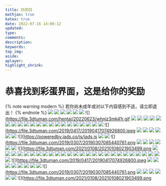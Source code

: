 ```yaml
---
title: 四灵四
mathjax: true
katex: true
date: 2022-07-16 14:00:12
updated:
type:
comments:
description:
keywords:
top_img:
aside:
aplayer:
highlight_shrink:
---
```


# 恭喜找到彩蛋界面，这是给你的奖励
{% note warning modern %}
若你尚未成年或对以下内容感到不适，请立即退出！
{% endnote %}
![](https://file.3dtuman.com/hentai/2021012722/thumb_0_425_f1ggshsx052.jpg)
![](https://file.3dtuman.com/hentai/20220623/thumb_0_425_frysovmi5am.jpg)
![](https://file.3dtuman.com/hentai/20220623/thumb_0_425_wghdn2og1da.jpg)
![](https://file.3dtuman.com/hentai/20220623/thumb_0_425_a3rxnphjzq5.jpg)
![](https://file.3dtuman.com/hentai/20220623/thumb_0_425_uaaiog2s5ht.jpg)
![](https://cdn.3dtuman.com/h/20220708/thumb_0_425_fmab5giuf03.jpg)
![](https://file.3dtuman.com/hentai/20220623/whnjz3mk41r.gif
![](https://cdn.3dtuman.com/h/20220629/thumb_0_425_eiimfkbutyn.jpg)
![](https://cdn.3dtuman.com/h/20220621/thumb_0_425_cfwrhwpusc3.jpg)
![](https://cdn.3dtuman.com/h/20220613/thumb_0_425_p4tdjxwmq4o.jpg)
![](https://file.3dtuman.com/hentai/20220509/thumb_0_425_vkt1e504j3b.jpg)
![](https://cdn.3dtuman.com/h/20220610/thumb_0_425_ti4qwwxjitn.jpg)
![](https://file.3dtuman.com/hentai/20220509/thumb_0_425_dqk2pw0c2ro.jpg)
![](https://file.3dtuman.com/hentai/20220509/thumb_0_425_njc3kxlbvn2.jpg)
![](https://cdn.3dtuman.com/h/20220524/thumb_0_425_jglwrd4gi1s.jpg)
![](https://file.3dtuman.com/hentai/20220326/thumb_0_425_gizfyvfpm5n.jpg)
![](https://file.3dtuman.com/hentai/20220327/thumb_0_425_m0iyz4apo4b.jpg)
![](https://cdn.3dtuman.com/h/20220520/thumb_0_425_2hltq4kz5ni.jpg)
![](https://file.3dtuman.com/hentai/20220326/thumb_0_425_avq5dtfk5ws.jpg)
![](https://cdn.3dtuman.com/h/20220616/thumb_0_425_beaa3hpamv0.jpg)
![](https://cdn.3dtuman.com/h/20220419/thumb_0_425_yziahacffdo.jpg)
![](https://cdn.3dtuman.com/h/20220411/thumb_0_425_cghawvofxct.jpg)
![](https://cdn.3dtuman.com/h/20220317/thumb_0_425_hpmonparsmy.jpg)
![](https://cdn.3dtuman.com/h/20220311/thumb_0_425_b03ohcjpkom.jpg)
![](https://file.3dtuman.com/hentai/20220219/thumb_0_425_tby5r02foi1.jpg)
![](https://file.3dtuman.com/2019/0307/20190307081635539.jpg)
![](https://file.3dtuman.com/2021/0228/20210228090754894.jpg)
![](https://file.3dtuman.com/2018/0723/20180723113712426.jpg)
![](https://file.3dtuman.com/2019/0417/20190417074926800.jpeg
![](https://file.3dtuman.com/h/2019020420/thumb_222_0_sjakdkemq5z.jpg)
![](https://file.3dtuman.com/2019/1215/20191215070211953.jpg)
![](https://file.3dtuman.com/2018/0808/20180808093427759.jpg)
![](https://file.3dtuman.com/2019/0306/20190306091109871.jpg)
![](https://file.3dtuman.com/2018/0722/20180722021806489.jpg)
![](https://file.3dtuman.com/hentai/2020082003/thumb_0_425_2hof4za2e5g.jpg)
![](https://poweredby.jads.co/js/jads.js
![](https://file.3dtuman.com/2019/0307/20190307103501868.jpg)
![](https://file.3dtuman.com/2019/0310/20190310102532256.jpg)
![](https://file.3dtuman.com/2019/0307/20190307085440761.png
![](https://file.3dtuman.com/2018/0723/20180723120855157.jpg)
![](https://file.3dtuman.com/2018/0723/thumb_236_0_20180723121921709.jpg)
![](https://file.3dtuman.com/2018/0723/20180723122430972.jpg)
![](https://file.3dtuman.com/2019/1002/20191002043558704.jpg)
![](https://file.3dtuman.com/2018/0721/20180721115906797.jpg)
![](https://file.3dtuman.com/2018/0809/20180809101011547.jpg)
![](https://file.3dtuman.com/2021/0108/20210108021903499.png
![](https://file.3dtuman.com/hentai/20220623/thumb_0_425_rgyedduygfs.jpg)
![](https://file.3dtuman.com/hentai/20220623/thumb_0_425_fmul4mqabxl.jpg)
![](https://file.3dtuman.com/hentai/20220623/thumb_0_425_a1wilsrtuer.jpg)
![](https://file.3dtuman.com/hentai/20220623/thumb_0_425_frysovmi5am.jpg)
![](https://cdn.3dtuman.com/h/20220708/thumb_0_425_3zdf25vxlmt.jpg)
![](https://cdn.3dtuman.com/h/20220704/thumb_0_425_mphzhpzh0yb.jpg)
![](https://cdn.3dtuman.com/h/20220618/thumb_0_425_ahohz4tc4jx.jpg)
![](https://cdn.3dtuman.com/h/20220616/thumb_0_425_xixeows2icx.jpg)
![](https://cdn.3dtuman.com/h/20220614/thumb_0_425_g0ep1kg4grr.jpg)
![](https://cdn.3dtuman.com/h/20220613/thumb_0_425_bfnn1oudthy.jpg)
![](https://cdn.3dtuman.com/h/20220613/thumb_0_425_p4tdjxwmq4o.jpg)
![](https://cdn.3dtuman.com/h/20220524/thumb_0_425_51g11x4iblp.jpg)
![](https://cdn.3dtuman.com/h/20220517/thumb_0_425_45awojeosps.jpg)
![](https://cdn.3dtuman.com/h/20220505/thumb_0_425_2hg1cimahlv.jpg)
![](https://cdn.3dtuman.com/h/20220501/thumb_0_425_lmx4rzed0gq.jpg)
![](https://cdn.3dtuman.com/h/20220426/thumb_0_425_vabdezyhszx.jpg)
![](https://cdn.3dtuman.com/h/20220426/thumb_0_425_5umm5hml3xw.jpg)
![](https://cdn.3dtuman.com/h/20220403/thumb_0_425_514wvrrfrws.jpg)
![](https://cdn.3dtuman.com/h/20220320/thumb_0_425_0014rw3gvjt.jpg)
![](https://file.3dtuman.com/hentai/20220219/thumb_0_425_vuhs2pcs12j.jpg)
![](https://cdn.3dtuman.com/h/20220206/thumb_0_425_b3svebwfb15.jpg)
![](https://cdn.3dtuman.com/h/20220129/thumb_0_425_2stodvkuii1.jpg)
![](https://cdn.3dtuman.com/h/20220129/thumb_0_425_erkjz2ooh5x.jpg)
![](https://cdn.3dtuman.com/h/20220129/thumb_0_425_341hcjl3xs4.jpg)
![](https://file.3dtuman.com/2019/0307/20190307081635539.jpg)
![](https://file.3dtuman.com/2021/0228/20210228090754894.jpg)
![](https://file.3dtuman.com/2018/0723/20180723113712426.jpg)
![](https://file.3dtuman.com/2019/0417/20190417074926800.jpeg
![](https://file.3dtuman.com/h/2019020420/thumb_222_0_sjakdkemq5z.jpg)
![](https://file.3dtuman.com/2019/1215/20191215070211953.jpg)
![](https://file.3dtuman.com/2018/0808/20180808093427759.jpg)
![](https://file.3dtuman.com/2019/0306/20190306091109871.jpg)
![](https://file.3dtuman.com/2018/0722/20180722021806489.jpg)
![](https://file.3dtuman.com/hentai/2020082003/thumb_0_425_2hof4za2e5g.jpg)
![](https://file.3dtuman.com/2019/0307/20190307103501868.jpg)
![](https://file.3dtuman.com/2019/0310/20190310102532256.jpg)
![](https://file.3dtuman.com/2019/0307/20190307085440761.png
![](https://file.3dtuman.com/2018/0723/20180723120855157.jpg)
![](https://file.3dtuman.com/2018/0723/thumb_236_0_20180723121921709.jpg)
![](https://file.3dtuman.com/2018/0723/20180723122430972.jpg)
![](https://file.3dtuman.com/2019/1002/20191002043558704.jpg)
![](https://file.3dtuman.com/2018/0721/20180721115906797.jpg)
![](https://file.3dtuman.com/2018/0809/20180809101011547.jpg)
![](https://file.3dtuman.com/2021/0108/20210108021903499.png